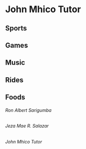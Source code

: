 # John Mhico Tutor
## Sports
## Games
## Music
## Rides
## Foods
###### Ron Albert Sarigumba
###### Jeza Mae R. Salazar
###### John Mhico Tutor

